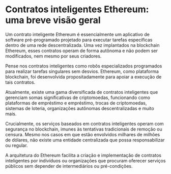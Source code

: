# Contratos inteligentes Ethereum: uma breve visão geral

Um contrato inteligente Ethereum é essencialmente um aplicativo de software pré-programado projetado para executar tarefas específicas dentro de uma rede descentralizada. Uma vez implantados na blockchain Ethereum, esses contratos operam de forma autônoma e não podem ser modificados, nem mesmo por seus criadores.

Pense nos contratos inteligentes como robôs especializados programados para realizar tarefas singulares sem desvios. Ethereum, como plataforma blockchain, foi desenvolvida propositadamente para apoiar a execução de tais contratos.

Atualmente, existe uma gama diversificada de contratos inteligentes que gerenciam somas significativas de criptomoedas, funcionando como plataformas de empréstimo e empréstimo, trocas de criptomoedas, sistemas de loteria, organizações autônomas descentralizadas e muito mais.

Crucialmente, os serviços baseados em contratos inteligentes operam com segurança no blockchain, imunes às tentativas tradicionais de remoção ou censura. Mesmo nos casos em que estão envolvidos milhares de milhões de dólares, não existe uma entidade centralizada que possa responsabilizar ou regular.

A arquitetura do Ethereum facilita a criação e implementação de contratos inteligentes por indivíduos ou organizações que procuram oferecer serviços públicos sem depender de intermediários ou pré-condições.